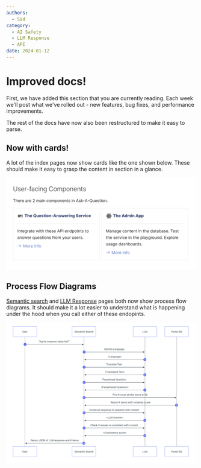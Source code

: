 ```yaml
---
authors:
  - Sid
category:
  - AI Safety
  - LLM Response
  - API
date: 2024-01-12
---
```


# Improved docs!

First, we have added this section that you are currently reading. Each week we'll post
what we've rolled out - new features, bug fixes, and performance improvements.

The rest of the docs have now also been restructured to make it easy to parse.

<!-- more -->

## Now with cards!

A lot of the index pages now show cards like the one shown below. These should
make it easy to grasp the content in section in a glance.

![Manage Content Screenshot](../images/cards.png)

## Process Flow Diagrams

[Semantic search](../../components/qa-service/semantic-search.md#process-flow) and
[LLM Response](../../components/qa-service/llm-response.md#process-flow)
pages both now show process flow diagrams. It should make it a lot easier to understand
what is happening under the hood when you call either of these endopints.

![LLM Process Flow](../images/llm-response-processflow.png)
